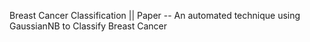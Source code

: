 Breast Cancer Classification || Paper -- An automated technique using GaussianNB to Classify Breast Cancer